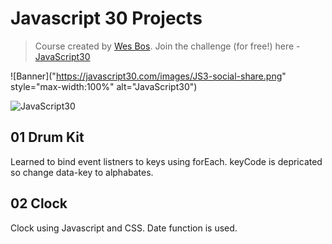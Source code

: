 # Javascript 30 Projects

> Course created by [Wes Bos](https://github.com/wesbos). Join the challenge (for free!) here - [JavaScript30](https://javascript30.com/account)

![Banner]("https://javascript30.com/images/JS3-social-share.png" style="max-width:100%" alt="JavaScript30")

<img src="https://javascript30.com/images/JS3-social-share.png" style="max-width:100%" alt="JavaScript30" />

## 01 Drum Kit

Learned to bind event listners to keys using forEach.
keyCode is depricated so change data-key to alphabates.

## 02 Clock

Clock using Javascript and CSS. Date function is used.
